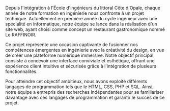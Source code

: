 Depuis l'intégration à l'École d'ingénieurs du littoral Côte d'Opale, chaque année de notre formation en ingénierie nous confronte à un projet technique. Actuellement en première année du cycle ingénieur avec une spécialité en informatique, notre équipe se lance dans la réalisation d'un site web, ayant choisi comme concept un restaurant gastronomique nommé Le RAFFINOIR.

Ce projet représente une occasion captivante de fusionner nos compétences émergentes en ingénierie avec la créativité du design, en vue de créer une plateforme numérique immersive. Notre objectif principal consiste à concevoir une interface conviviale et esthétique, offrant une expérience client intuitive et sécurisée grâce à l'intégration de plusieurs fonctionnalités.

Pour atteindre cet objectif ambitieux, nous avons exploité différents langages de programmation tels que le HTML, CSS, PHP et SQL. Ainsi, notre équipe a entrepris des recherches indépendantes pour se familiariser davantage avec ces langages de programmation et garantir le succès de ce projet.
